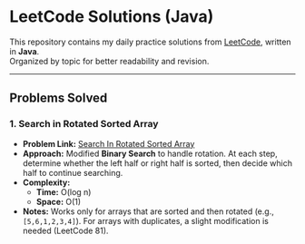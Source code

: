 # LeetCode Solutions (Java)

This repository contains my daily practice solutions from [LeetCode](https://leetcode.com/problemset/), written in **Java**.  
Organized by topic for better readability and revision.

---

## Problems Solved

### 1. Search in Rotated Sorted Array
- **Problem Link:** [Search In Rotated Sorted Array](https://leetcode.com/problems/search-in-rotated-sorted-array/)
- **Approach:** Modified **Binary Search** to handle rotation. At each step, determine whether the left half or right half is sorted, then decide which half to continue searching.
- **Complexity:**
    - **Time:** O(log n)
    - **Space:** O(1)
- **Notes:** Works only for arrays that are sorted and then rotated (e.g., `[5,6,1,2,3,4]`). For arrays with duplicates, a slight modification is needed (LeetCode 81).
